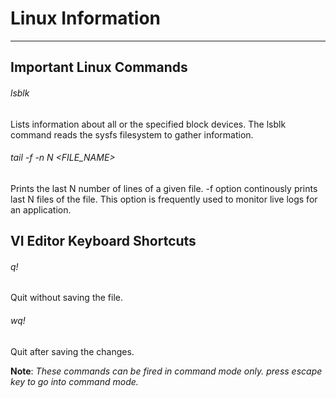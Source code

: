 # Linux Information
-------------------

## Important Linux Commands

###### lsblk
Lists information about all or the specified block devices. The lsblk command reads the sysfs filesystem to gather information.

###### tail -f -n N <FILE_NAME>
Prints the last N number of lines of a given file. -f option continously prints last N files of the file. This option is frequently used to monitor live logs for an application.

## VI Editor Keyboard Shortcuts
###### q!
Quit without saving the file.

###### wq!
Quit after saving the changes.


**Note**: _These commands can be fired in command mode only. press _escape_ key to go into command mode._
